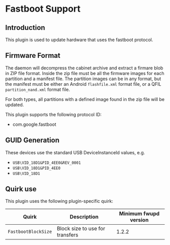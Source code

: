 Fastboot Support
================

Introduction
------------

This plugin is used to update hardware that uses the fastboot protocol.

Firmware Format
---------------

The daemon will decompress the cabinet archive and extract a firmare blob in
ZIP file format. Inside the zip file must be all the firmware images for each
partition and a manifest file. The partition images can be in any format, but
the manifest must be either an Android `flashfile.xml` format file, or a QFIL
`partition_nand.xml` format file.

For both types, all partitions with a defined image found in the zip file will
be updated.

This plugin supports the following protocol ID:

 * com.google.fastboot

GUID Generation
---------------

These devices use the standard USB DeviceInstanceId values, e.g.

 * `USB\VID_18D1&PID_4EE0&REV_0001`
 * `USB\VID_18D1&PID_4EE0`
 * `USB\VID_18D1`

Quirk use
---------
This plugin uses the following plugin-specific quirk:

| Quirk                  | Description                      | Minimum fwupd version |
|------------------------|----------------------------------|-----------------------|
| `FastbootBlockSize`    | Block size to use for transfers  | 1.2.2                 |
